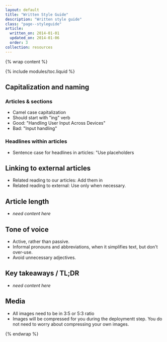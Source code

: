 ```yaml
---
layout: default
title: "Written Style Guide"
description: "Written style guide"
class: "page--styleguide"
article:
  written_on: 2014-01-01
  updated_on: 2014-01-06
  order: 3
collection: resources
---
```


{% wrap content %}

{% include modules/toc.liquid %}


## Capitalization and naming

### Articles & sections

  * Camel case capitalization
  * Should start with "ing" verb
  * Good: "Handling User Input Across Devices"
  * Bad: "Input handling"

### Headlines within articles
  * Sentence case for headlines in articles: "Use placeholders

## Linking to external articles
  * Related reading to our articles: Add them in 
  * Related reading to external: Use only when necessary.

## Article length
  * _need content here_

## Tone of voice
  * Active, rather than passive.
  * Informal pronouns and abbreviations, when it simplifies text, but don't over-use.
  * Avoid unnecessary adjectives.

## Key takeaways / TL;DR
  * _need content here_

## Media
  * All images need to be in 3:5 or 5:3 ratio
  * Images will be compressed for you during the deploymentt step.  You do not need to worry about compressing your own images.

{% endwrap %}